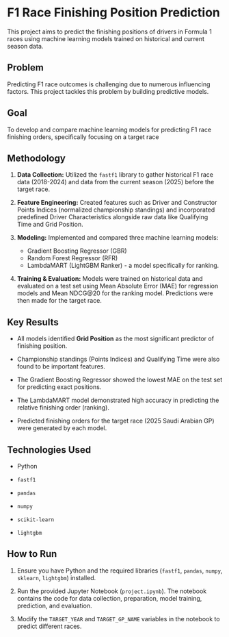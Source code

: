 # F1 Race Finishing Position Prediction

This project aims to predict the finishing positions of drivers in Formula 1 races using machine learning models trained on historical and current season data.

## Problem

Predicting F1 race outcomes is challenging due to numerous influencing factors. This project tackles this problem by building predictive models.

## Goal

To develop and compare machine learning models for predicting F1 race finishing orders, specifically focusing on a target race

## Methodology

1.  **Data Collection:** Utilized the `fastf1` library to gather historical F1 race data (2018-2024) and data from the current season (2025) before the target race.

2.  **Feature Engineering:** Created features such as Driver and Constructor Points Indices (normalized championship standings) and incorporated predefined Driver Characteristics alongside raw data like Qualifying Time and Grid Position.

3.  **Modeling:** Implemented and compared three machine learning models:
    * Gradient Boosting Regressor (GBR)
    * Random Forest Regressor (RFR)
    * LambdaMART (LightGBM Ranker) - a model specifically for ranking.

4.  **Training & Evaluation:** Models were trained on historical data and evaluated on a test set using Mean Absolute Error (MAE) for regression models and Mean NDCG@20 for the ranking model. Predictions were then made for the target race.

## Key Results

* All models identified **Grid Position** as the most significant predictor of finishing position.

* Championship standings (Points Indices) and Qualifying Time were also found to be important features.

* The Gradient Boosting Regressor showed the lowest MAE on the test set for predicting exact positions.

* The LambdaMART model demonstrated high accuracy in predicting the relative finishing order (ranking).

* Predicted finishing orders for the target race (2025 Saudi Arabian GP) were generated by each model.

## Technologies Used

* Python

* `fastf1`

* `pandas`

* `numpy`

* `scikit-learn`

* `lightgbm`

## How to Run

1.  Ensure you have Python and the required libraries (`fastf1`, `pandas`, `numpy`, `sklearn`, `lightgbm`) installed.

2.  Run the provided Jupyter Notebook (`project.ipynb`). The notebook contains the code for data collection, preparation, model training, prediction, and evaluation.

3.  Modify the `TARGET_YEAR` and `TARGET_GP_NAME` variables in the notebook to predict different races.

